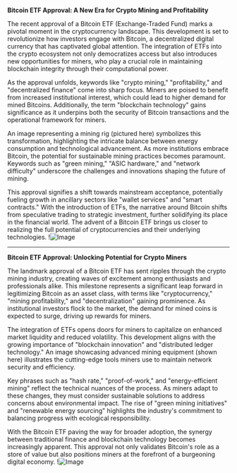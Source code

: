 **Bitcoin ETF Approval: A New Era for Crypto Mining and Profitability**

The recent approval of a Bitcoin ETF (Exchange-Traded Fund) marks a pivotal moment in the cryptocurrency landscape. This development is set to revolutionize how investors engage with Bitcoin, a decentralized digital currency that has captivated global attention. The integration of ETFs into the crypto ecosystem not only democratizes access but also introduces new opportunities for miners, who play a crucial role in maintaining blockchain integrity through their computational power.

As the approval unfolds, keywords like "crypto mining," "profitability," and "decentralized finance" come into sharp focus. Miners are poised to benefit from increased institutional interest, which could lead to higher demand for mined Bitcoins. Additionally, the term "blockchain technology" gains significance as it underpins both the security of Bitcoin transactions and the operational framework for miners.

An image representing a mining rig (pictured here) symbolizes this transformation, highlighting the intricate balance between energy consumption and technological advancement. As more institutions embrace Bitcoin, the potential for sustainable mining practices becomes paramount. Keywords such as "green mining," "ASIC hardware," and "network difficulty" underscore the challenges and innovations shaping the future of mining.

This approval signifies a shift towards mainstream acceptance, potentially fueling growth in ancillary sectors like "wallet services" and "smart contracts." With the introduction of ETFs, the narrative around Bitcoin shifts from speculative trading to strategic investment, further solidifying its place in the financial world. The advent of a Bitcoin ETF brings us closer to realizing the full potential of cryptocurrencies and their underlying technologies. !![Image](https://github.com/user-attachments/assets/590b50a7-4459-4e76-8a31-559aed223621)

---

**Bitcoin ETF Approval: Unlocking Potential for Crypto Miners**

The landmark approval of a Bitcoin ETF has sent ripples through the crypto mining industry, creating waves of excitement among enthusiasts and professionals alike. This milestone represents a significant leap forward in legitimizing Bitcoin as an asset class, with terms like "cryptocurrency," "mining profitability," and "decentralization" gaining prominence. As institutional investors flock to the market, the demand for mined coins is expected to surge, driving up rewards for miners.

The integration of ETFs opens doors for miners to capitalize on enhanced market liquidity and reduced volatility. This development aligns with the growing importance of "blockchain innovation" and "distributed ledger technology." An image showcasing advanced mining equipment (shown here) illustrates the cutting-edge tools miners use to maintain network security and efficiency.

Key phrases such as "hash rate," "proof-of-work," and "energy-efficient mining" reflect the technical nuances of the process. As miners adapt to these changes, they must consider sustainable solutions to address concerns about environmental impact. The rise of "green mining initiatives" and "renewable energy sourcing" highlights the industry's commitment to balancing progress with ecological responsibility.

With the Bitcoin ETF paving the way for broader adoption, the synergy between traditional finance and blockchain technology becomes increasingly apparent. This approval not only validates Bitcoin's role as a store of value but also positions miners at the forefront of a burgeoning digital economy. !![Image](https://github.com/user-attachments/assets/590b50a7-4459-4e76-8a31-559aed223621)